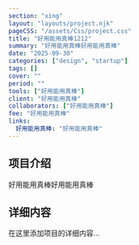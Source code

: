 ```yaml
---
section: "xing"
layout: "layouts/project.njk"
pageCSS: "/assets/Css/project.css"
title: "好用能用真棒1212"
summary: "好用能用真棒好用能用真棒"
date: "2025-09-30"
categories: ["design", "startup"]
tags: []
cover: ""
period: ""
tools: ["好用能用真棒"]
client: "好用能用真棒"
collaborators: ["好用能用真棒"]
fee: "好用能用真棒"
links:
  好用能用真棒: "好用能用真棒"
---
```


## 项目介绍

好用能用真棒好用能用真棒

## 详细内容

在这里添加项目的详细内容...
